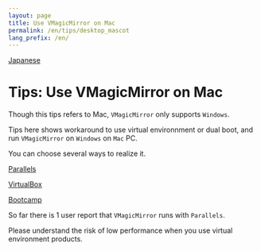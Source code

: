 ```yaml
---
layout: page
title: Use VMagicMirror on Mac
permalink: /en/tips/desktop_mascot
lang_prefix: /en/
---
```


[Japanese](../../tips/use_on_mac)

# Tips: Use VMagicMirror on Mac

Though this tips refers to Mac, `VMagicMirror` only supports `Windows`.

Tips here shows workaround to use virtual environnment or dual boot, and run `VMagicMirror` on `Windows` on `Mac` PC.

You can choose several ways to realize it.

[Parallels](https://www.parallels.com/)

[VirtualBox](https://www.virtualbox.org/)

[Bootcamp](https://support.apple.com/en-us/HT201468)

So far there is 1 user report that `VMagicMirror` runs with `Parallels`.

Please understand the risk of low performance when you use virtual environment products. 
